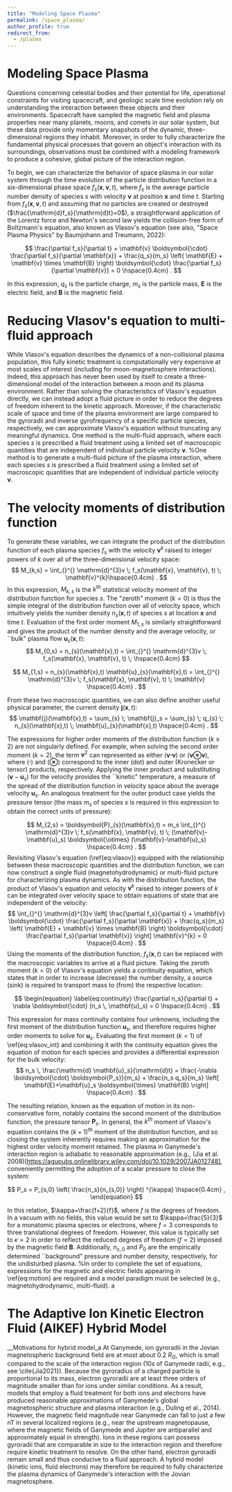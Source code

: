 ```yaml
---
title: "Modeling Space Plasma"
permalink: /space_plasma/
author_profile: true
redirect_from:
  - /plasma
---
```


Modeling Space Plasma
======

Questions concerning celestial bodies and their potential for life, operational constraints for visiting spacecraft, and geologic scale time evolution rely on understanding the interaction between these objects and their environments. Spacecraft have sampled the magnetic field and plasma properties near many planets, moons, and comets in our solar system, but these data provide only momentary snapshots of the dynamic, three-dimensional regions they inhabit. Moreover, in order to fully characterize the fundamental physical processes that govern an object's interaction with its surroundings, observations must be combined with a modeling framework to produce a cohesive, global picture of the interaction region.
 
To begin, we can characterize the behavior of space plasma in our solar system through the time evolution of the particle distribution function in a six-dimensional phase space $f_s(\mathbf{x},\mathbf{v},t)$, where $f_s$ is the average particle number density of species $s$ with velocity $\mathbf{v}$ at position $\mathbf{x}$ and time $t$. Starting from $f_s(\mathbf{x},\mathbf{v},t)$ and assuming that no particles are created or destroyed ($\frac{\mathrm{d}f_s}{\mathrm{d}t}=0$), a straightforward application of the Lorentz force and Newton's second law yields the collision-free form of Boltzmann's equation, also known as Vlasov's equation (see also, "Space Plasma Physics" by  Baumjohann and Treumann, 2022):

$$
\frac{\partial f_s}{\partial t} + \mathbf{v} \boldsymbol{\cdot} \frac{\partial f_s}{\partial \mathbf{x}} + \frac{q_s}{m_s} \left( \mathbf{E} + \mathbf{v} \times \mathbf{B} \right) \boldsymbol{\cdot} \frac{\partial f_s}{\partial \mathbf{v}} = 0 \hspace{0.4cm} .
$$

In this expression, $q_s$ is the particle charge, $m_s$ is the particle mass, $\mathbf{E}$ is the electric field, and $\mathbf{B}$ is the magnetic field. 

# Reducing Vlasov's equation to multi-fluid approach
While Vlasov's equation describes the dynamics of a non-collisional plasma population, this fully kinetic treatment is computationally very expensive at most scales of interest (including for moon-magnetosphere interactions). Indeed, this approach has never been used by itself to create a three-dimensional model of the interaction between a moon and its plasma environment. Rather than solving the characteristics of Vlasov's equation directly, we can instead adopt a fluid picture in order to reduce the degrees of freedom inherent to the kinetic approach. Moreover, if the characteristic scale of space and time of the plasma environment are large compared to the gyroradii and inverse gyrofrequency of a specific particle species, respectively, we can approximate Vlasov's equation without truncating any meaningful dynamics. One method is the multi-fluid approach, where each species $s$ is prescribed a fluid treatment using a limited set of macroscopic quantities that are independent of individual particle velocity $\mathbf{v}$.
%One method is to generate a multi-fluid picture of the plasma interaction, where each species $s$ is prescribed a fluid treatment using a limited set of macroscopic quantities that are independent of individual particle velocity $\mathbf{v}$.

# The velocity moments of distribution function
To generate these variables, we can integrate the product of the distribution function of each plasma species $f_s$ with the velocity $\mathbf{v}^{k}$ raised to integer powers of $k$ over all of the three-dimensional velocity space:
$$
M_{k,s} = \int_{}^{} \mathrm{d}^{3}v \; f_s(\mathbf{x}, \mathbf{v}, t) \; \mathbf{v}^{k}\hspace{0.4cm} .
$$
In this expression, $M_{k,s}$ is the $k^{\mathrm{th}}$ statistical velocity moment of the distribution function for species $s$. The "zeroth" moment ($k=0$) is thus the simple integral of the distribution function over all of velocity space, which intuitively yields the number density $n_{s}(\mathbf{x},t)$ of species $s$ at location $\mathbf{x}$ and time $t$. Evaluation of the first order moment $M_{1,s}$ is similarly straightforward and gives the product of the number density and the average velocity, or ``bulk" plasma flow $\mathbf{u}_{s}(\mathbf{x},t)$:
$$
M_{0,s} = n_{s}(\mathbf{x},t) = \int_{}^{} \mathrm{d}^{3}v \; f_s(\mathbf{x}, \mathbf{v}, t) \; \hspace{0.4cm} 
$$

$$
M_{1,s} = n_{s}(\mathbf{x},t) \mathbf{u}_{s}(\mathbf{x},t) = \int_{}^{} \mathrm{d}^{3}v \; f_s(\mathbf{x}, \mathbf{v}, t) \; \mathbf{v} \hspace{0.4cm} .
$$

From these two macroscopic quantities, we can also define another useful physical parameter, the current density $\mathbf{j}(\mathbf{x},t)$:
$$
\mathbf{j}(\mathbf{x},t) = \sum_{s} \; \mathbf{j}_s = \sum_{s} \; q_{s} \; n_{s}(\mathbf{x},t) \; \mathbf{u}_{s}(\mathbf{x},t) \hspace{0.4cm} .
$$

The expressions for higher order moments of the distribution function ($k \geq 2$) are not singularly defined. For example, when solving the second order moment ($k=2$), the term $\mathbf{v}^{2}$ can represented as either $(\mathbf{v} \boldsymbol{\cdot} \mathbf{v})$ or $(\mathbf{v} \boldsymbol{\otimes} \mathbf{v})$, where ($\boldsymbol{\cdot}$) and $(\boldsymbol{\otimes})$ correspond to the inner (dot) and outer (Kronecker or tensor) products, respectively. Applying the inner product and substituting $(\mathbf{v}-\mathbf{u}_{s})$ for the velocity provides the ``kinetic" temperature, a measure of the spread of the distribution function in velocity space about the average velocity $\mathbf{u}_s$. An analogous treatment for the outer product case yields the pressure tensor (the mass $m_s$ of species $s$ is required in this expression to obtain the correct units of pressure):

$$
M_{2,s} = \boldsymbol{P}_{s}(\mathbf{x},t) = m_s \int_{}^{} \mathrm{d}^{3}v \; f_s(\mathbf{x}, \mathbf{v}, t) \; (\mathbf{v}-\mathbf{u}_s) \boldsymbol{\otimes} (\mathbf{v}-\mathbf{u}_s) \hspace{0.4cm} .
$$
Revisiting Vlasov's equation (\ref{eq:vlasov}) equipped with the relationship between these macroscopic quantities and the distribution function, we can now construct a single fluid (magnetohydrodynamic) or multi-fluid picture for characterizing plasma dynamics. As with the distribution function, the product of Vlasov's equation and velocity $\mathbf{v}^k$ raised to integer powers of $k$ can be integrated over velocity space to obtain equations of state that are independent of the velocity:
$$
\int_{}^{} \mathrm{d}^{3}v \left[ \frac{\partial f_s}{\partial t} + \mathbf{v} \boldsymbol{\cdot} \frac{\partial f_s}{\partial \mathbf{x}} + \frac{q_s}{m_s} \left( \mathbf{E} + \mathbf{v} \times \mathbf{B} \right) \boldsymbol{\cdot} \frac{\partial f_s}{\partial \mathbf{v}} \right] \mathbf{v}^{k} = 0 \hspace{0.4cm} .
$$
Using the moments of the distribution function, $f_{s}(\mathbf{x}, t)$ can be replaced with the macroscopic variables to arrive at a fluid picture. Taking the zeroth moment ($k=0$) of Vlasov's equation yields a continuity equation, which states that in order to increase (decrease) the number density, a source (sink) is required to transport mass to (from) the respective location:

$$
\begin{equation}
\label{eq:continuity}
\frac{\partial n_s}{\partial t} + \nabla \boldsymbol{\cdot} (n_s \, \mathbf{u}_s) = 0 \hspace{0.4cm} .
$$

This expression for mass continuity contains four unknowns, including the first moment of the distribution function $\mathbf{u}_s$, and therefore requires higher order moments to solve for $\mathbf{u}_s$. Evaluating the first moment ($k=1$) of \ref{eq:vlasov_int} and combining it with the continuity equation gives the equation of motion for each species and provides a differential expression for the bulk velocity:
$$
n_s \, \frac{\mathrm{d} \mathbf{u}_s}{\mathrm{d}t} = \frac{-\nabla \boldsymbol{\cdot} \boldsymbol{P_s}}{m_s} + \frac{n_s q_s}{m_s} \left[ \mathbf{E}+\mathbf{u}_s \boldsymbol{\times} \mathbf{B} \right] \hspace{0.4cm} .
$$

The resulting relation, known as the equation of motion in its non-conservative form, notably contains the second moment of the distribution function, the pressure tensor $\boldsymbol{P}_s$. In general, the $k^{th}$ moment of Vlasov's equation contains the $(k+1)^{th}$ moment of the distribution function, and so closing the system inherently requires making an approximation for the highest order velocity moment retained. The plasma in Ganymede's interaction region is adiabatic to reasonable approximation (e.g., (Jia et al. 2008)[https://agupubs.onlinelibrary.wiley.com/doi/10.1029/2007JA012748], conveniently permitting the adoption of a scalar pressure to close the system:
 
$$
P_s = P_{s,0} \left( \frac{n_s}{n_{s,0}} \right) ^{\kappa} \hspace{0.4cm} ,
\end{equation}
$$

In this relation, $\kappa=\frac{f+2}{f}$, where $f$ is the degrees of freedom. In a vacuum with no fields, this value would be set to $\kappa=\frac{5}{3}$ for a monatomic plasma species or electrons, where $f=3$ corresponds to three translational degrees of freedom. However, this value is typically set to $\kappa=2$ in order to reflect the reduced degrees of freedom ($f=2$) imposed by the magnetic field $\mathbf{B}$. Additionally, $n_{s,0}$ and $P_0$ are the empirically determined ``background" pressure and number density, respectively, for the undisturbed plasma. 
%In order to complete the set of equations, expressions for the magnetic and electric fields appearing in \ref{eq:motion} are required and a model paradigm must be selected (e.g., magnetohydrodynamic, multi-fluid).
a

The Adaptive Ion Kinetic Electron Fluid (AIKEF) Hybrid Model
======

__Motivations for hybrid model_a
At Ganymede, ion gyroradii in the Jovian magnetospheric background field are at most about 0.2 $R_G$, which is small compared to the scale of the interaction region (10s of Ganymede radii, e.g., see \cite{Jia2021}). Because the gyroradius of a charged particle is proportional to its mass, electron gyroradii are at least three orders of magnitude smaller than for ions under similar conditions. As a result, models that employ a fluid treatment for both ions and electrons have produced reasonable approximations of Ganymede's global magnetospheric structure and plasma interaction (e.g., Duling et al., 2014). However, the magnetic field magnitude near Ganymede can fall to just a few nT in several localized regions (e.g., near the upstream magnetopause, where the magnetic fields of Ganymede and Jupiter are antiparallel and approximately equal in strength). Ions in these regions can possess gyroradii that are comparable in size to the interaction region and therefore require kinetic treatment to resolve. On the other hand, electron gyroradii remain small and thus conducive to a fluid approach. A hybrid model (kinetic ions, fluid electrons) may therefore be required to fully characterize the plasma dynamics of Ganymede's interaction with the Jovian magnetosphere.